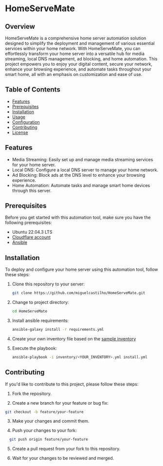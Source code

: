 # HomeServeMate

## Overview

HomeServeMate is a comprehensive home server automation solution designed to simplify the deployment and management of various essential services within your home network.
With HomeServeMate, you can effortlessly transform your home server into a versatile hub for media streaming, local DNS management, ad blocking, and home automation. 
This project empowers you to enjoy your digital content, secure your network, enhance your browsing experience, and automate tasks throughout your smart home, all with an emphasis on customization and ease of use.

## Table of Contents

- [Features](#features)
- [Prerequisites](#prerequisites)
- [Installation](#installation)
- [Usage](#usage)
- [Configuration](#configuration)
- [Contributing](#contributing)
- [License](#license)

## Features

- Media Streaming: Easily set up and manage media streaming services for your home server.
- Local DNS: Configure a local DNS server to manage your home network.
- Ad Blocking: Block ads at the DNS level to enhance your browsing experience.
- Home Automation: Automate tasks and manage smart home devices through this server.

## Prerequisites

Before you get started with this automation tool, make sure you have the following prerequisites:

- Ubuntu 22.04.3 LTS
- [Cloudflare account](https://dash.cloudflare.com/sign-up)
- [Ansible](https://docs.ansible.com/ansible/latest/installation_guide/intro_installation.html#installing-and-upgrading-ansible-with-pipx)

## Installation

To deploy and configure your home server using this automation tool, follow these steps:

1. Clone this repository to your server:

   ```bash
   git clone https://github.com/miguelcastilho/HomeServeMate.git
   ```
2. Change to project directory:

   ```bash
   cd HomeServeMate
   ```

2. Install ansible requirements:

   ```bash
   ansible-galaxy install -r requirements.yml
   ```

3. Create your own inventory file based on the [sample inventory](inventory/inventory.yml.example)

4. Execute the playbook:

   ```bash
   ansible-playbook -i inventory/<YOUR_INVENTORY>.yml install.yml
   ```

## Contributing
If you'd like to contribute to this project, please follow these steps:

1. Fork the repository.

2. Create a new branch for your feature or bug fix:

  ```bash
  git checkout -b feature/your-feature
  ```

3. Make your changes and commit them.

4. Push your changes to your fork:

  ```bash
    git push origin feature/your-feature
  ```

5. Create a pull request from your fork to this repository.

6. Wait for your changes to be reviewed and merged.


